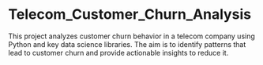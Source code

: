 # Telecom_Customer_Churn_Analysis
This project analyzes customer churn behavior in a telecom company using Python and key data science libraries. The aim is to identify patterns that lead to customer churn and provide actionable insights to reduce it.
